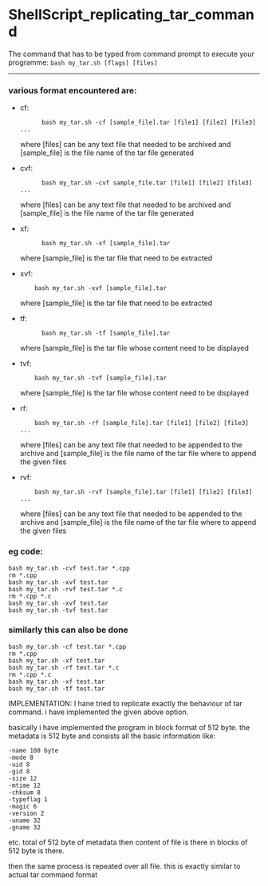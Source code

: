 # ShellScript_replicating_tar_command
The command that has to be typed from command prompt to execute your programme:
 	 ``
	 bash my_tar.sh [flags] [files]
   ``


________________________________________________________________________________


### various format encountered are:

* cf:
  ```
        bash my_tar.sh -cf [sample_file].tar [file1] [file2] [file3] ...
  ```
    where [files] can be any text file that needed to be archived and [sample_file] is the file name of the tar file generated

* cvf:
  ```
        bash my_tar.sh -cvf sample_file.tar [file1] [file2] [file3] ...
  ```

    where [files] can be any text file that needed to be archived and [sample_file] is the file name of the tar file generated

* xf:
  ```
        bash my_tar.sh -xf [sample_file].tar
  ```

    where [sample_file] is the tar file that need to be extracted

* xvf:
 	```
        bash my_tar.sh -xvf [sample_file].tar
	```
    where [sample_file] is the tar file that need to be extracted

* tf:
  ```
        bash my_tar.sh -tf [sample_file].tar
  ```
    where [sample_file] is the tar file whose content need to be displayed

* tvf:
	```
        bash my_tar.sh -tvf [sample_file].tar
	```
    where [sample_file] is the tar file whose content need to be displayed

* rf:
	```
        bash my_tar.sh -rf [sample_file].tar [file1] [file2] [file3] ...
	```
    where [files] can be any text file that needed to be appended to the archive and [sample_file] is the file name of the tar file where to append the given files

* rvf:
	```
        bash my_tar.sh -rvf [sample_file].tar [file1] [file2] [file3] ...
	```
    where [files] can be any text file that needed to be appended to the archive and [sample_file] is the file name of the tar file where to append the given files

### eg code:
    bash my_tar.sh -cvf test.tar *.cpp
    rm *.cpp
    bash my_tar.sh -xvf test.tar
    bash my_tar.sh -rvf test.tar *.c
    rm *.cpp *.c
    bash my_tar.sh -xvf test.tar
    bash my_tar.sh -tvf test.tar

### similarly this can also be done
    bash my_tar.sh -cf test.tar *.cpp
    rm *.cpp
    bash my_tar.sh -xf test.tar
    bash my_tar.sh -rf test.tar *.c
    rm *.cpp *.c
    bash my_tar.sh -xf test.tar
    bash my_tar.sh -tf test.tar


IMPLEMENTATION:
I hane tried to replicate exactly the behaviour of tar command.
i have implemented the given above option.

basically i have implemented the program in block format of 512 byte.
the metadata is 512 byte and consists all the basic information like:
```
-name 100 byte
-mode 8
-uid 8
-gid 8
-size 12
-mtime 12
-chksum 8
-typeflag 1
-magic 6
-version 2
-uname 32
-gname 32
```
etc. total of 512 byte of metadata 
then content of file is there in blocks of 512 byte is there.

then the same process is repeated over all file.
this is exactly similar to actual tar command format 
